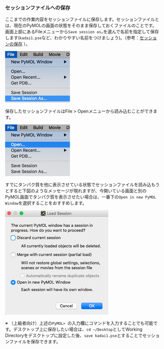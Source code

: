 ### セッションファイルへの保存
ここまでの作業内容をセッションファイルに保存します。セッションファイルとは、現在のPyMOLの画面の状態をそのまま保存しておくファイルのことです。画面上部にあるFileメニューから`Save session as…`を選んで名前を指定して保存します(`kadai1.pse`など、わかりやすい名前をつけましょう)。（参考：[セッションの保存](../ch02/session.md) ）。

<img src="./image/savesession.png" alt="セッションファイルへの保存">

保存したセッションファイルはFile > Openメニューから読み込むことができます。

<img src="./image/fileopen.png" alt="ファイルを開く">

すでにタンパク質を他に表示させている状態でセッションファイルを読み込もうとすると下図のようなメッセージが現れますが、今開いている画面と別のPyMOL画面でタンパク質を表示させたい場合は、一番下の`Open in new PyMOL Window`を選択することをおすすめします。

<img src="./image/loadsession.png" alt="セッションを開く時のプロンプト画面">

※ （上級者向け）上述の`PyMOL> `の入力欄にコマンドを入力することでも可能です。デスクトップ上に保存したい場合は、`cd ~/Desktop`としてWorking Directoryをデスクトップに設定した後、`save kadai1.pse`とすることでセッションファイルを保存できます。